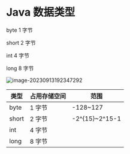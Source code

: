 # Java 数据类型
byte 1 字节

short 2 字节

int 4 字节

long 8 字节

![image-20230913192347292](https://csnotes.oss-cn-beijing.aliyuncs.com/photos/image-20230913192347292.png)

| 类型  | 占用存储空间 | 范围           |
| ----- | ------------ | -------------- |
| byte  | 1 字节        | -128~127       |
| short | 2 字节        | -2^{15}~2^15-1 |
| int   | 4 字节        |                |
| long  | 8 字节        |                |

